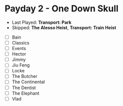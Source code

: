 # Payday 2 - One Down Skull
- Last Played: **Transport: Park**
- Skipped: **The Alesso Heist**, **Transport: Train Heist**
- [ ] Bain
- [ ] Classics
- [ ] Events
- [ ] Hector
- [ ] Jimmy
- [ ] Jiu Feng
- [ ] Locke
- [ ] The Butcher
- [ ] The Continental
- [ ] The Dentist
- [ ] The Elephant
- [ ] Vlad
